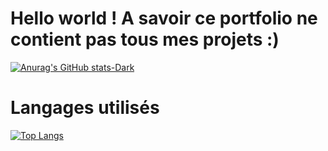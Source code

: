# Hello world ! A savoir ce portfolio ne contient pas tous mes projets :) 

[![Anurag's GitHub stats-Dark](https://github-readme-stats.vercel.app/api?username=Sudoeranas\&show_icons=true\&theme=dark#gh-dark-mode-only)](https://github.com/Sudoeranas/github-readme-stats#responsive-card-theme#gh-dark-mode-only)

# Langages utilisés
[![Top Langs](https://github-readme-stats.vercel.app/api/top-langs/?username=Sudoeranas\&layout=donut)](https://github.com/Sudoeranas/github-readme-stats)
